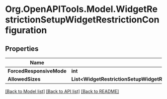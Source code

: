 # Org.OpenAPITools.Model.WidgetRestrictionSetupWidgetRestrictionConfiguration

## Properties

Name | Type | Description | Notes
------------ | ------------- | ------------- | -------------
**ForcedResponsiveMode** | **int** |  | [optional] 
**AllowedSizes** | **List&lt;WidgetRestrictionSetupWidgetRestrictionConfiguration.AllowedSizesEnum&gt;** |  | [optional] 

[[Back to Model list]](../README.md#documentation-for-models) [[Back to API list]](../README.md#documentation-for-api-endpoints) [[Back to README]](../README.md)

